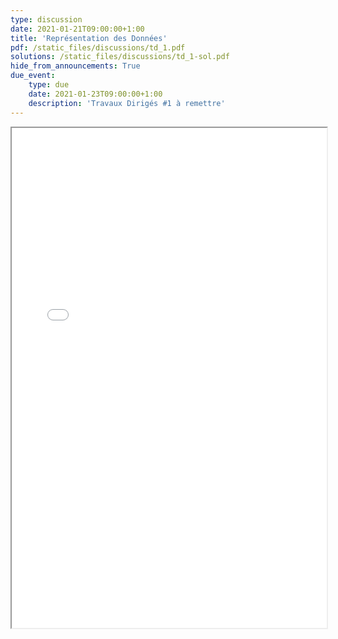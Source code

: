 ```yaml
---
type: discussion
date: 2021-01-21T09:00:00+1:00
title: 'Représentation des Données'
pdf: /static_files/discussions/td_1.pdf
solutions: /static_files/discussions/td_1-sol.pdf
hide_from_announcements: True
due_event:
    type: due
    date: 2021-01-23T09:00:00+1:00
    description: 'Travaux Dirigés #1 à remettre'
---
```

<iframe src="{{ page.pdf | prepend: site.baseurl | prepend : site.url}}" width="100%" height="800em"></iframe>
